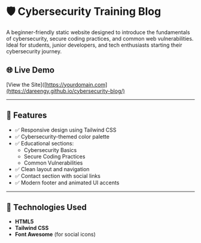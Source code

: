 # 🛡️ Cybersecurity Training Blog

A beginner-friendly static website designed to introduce the fundamentals of cybersecurity, secure coding practices, and common web vulnerabilities. Ideal for students, junior developers, and tech enthusiasts starting their cybersecurity journey.

## 🌐 Live Demo

[View the Site]([https://yourdomain.com](https://dareengy.github.io/cybersecurity-blog/)

---

## 📌 Features

- ✅ Responsive design using Tailwind CSS
- ✅ Cybersecurity-themed color palette
- ✅ Educational sections:
  - Cybersecurity Basics
  - Secure Coding Practices
  - Common Vulnerabilities
- ✅ Clean layout and navigation
- ✅ Contact section with social links
- ✅ Modern footer and animated UI accents

---

## 🚀 Technologies Used

- **HTML5**
- **Tailwind CSS**
- **Font Awesome** (for social icons)
